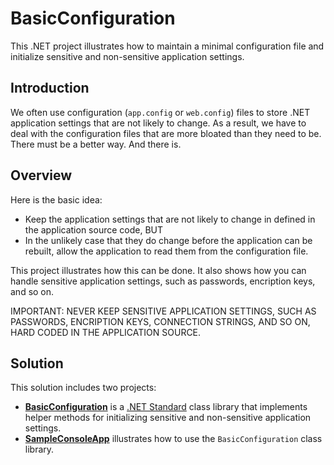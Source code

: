# BasicConfiguration
This .NET project illustrates how to maintain a minimal configuration file and initialize sensitive and non-sensitive application settings.

## Introduction
We often use configuration (`app.config` or `web.config`) files to store .NET application settings that are not likely to change. As a result, we have to deal with the configuration files that are more bloated than they need to be. There must be a better way. And there is.

## Overview
Here is the basic idea:

- Keep the application settings that are not likely to change in defined in the application source code, BUT
- In the unlikely case that they do change before the application can be rebuilt, allow the application to read them from the configuration file.

This project illustrates how this can be done. It also shows how you can handle sensitive application settings, such as passwords, encription keys, and so on.

IMPORTANT: NEVER KEEP SENSITIVE APPLICATION SETTINGS, SUCH AS PASSWORDS, ENCRIPTION KEYS, CONNECTION STRINGS, AND SO ON, HARD CODED IN THE APPLICATION SOURCE.

## Solution
This solution includes two projects:

- [**BasicConfiguration**](../../tree/master/BasicConfiguration) is a [.NET Standard](https://docs.microsoft.com/en-us/dotnet/standard/net-standard) class library that implements helper methods for initializing sensitive and non-sensitive application settings.
- [**SampleConsoleApp**](../../tree/master/SampleConsoleApp) illustrates how to use the `BasicConfiguration` class library.
